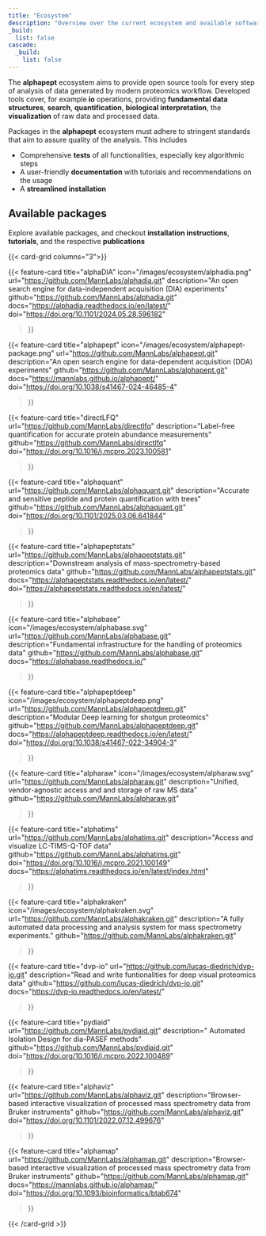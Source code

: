 ```yaml
---
title: "Ecosystem"
description: "Overview over the current ecosystem and available software packages"
_build:
  list: false
cascade:
  _build:
    list: false
---
```



The **alphapept** ecosystem aims to provide open source tools for every step of analysis of data generated by modern proteomics workflow. Developed  tools cover, for example **io** operations, providing **fundamental data structures**, **search**, **quantification**, **biological interpretation**, the **visualization** of raw data and processed data. 

Packages in the **alphapept** ecosystem must adhere to stringent standards that aim to assure quality of the analysis. This includes 

- Comprehensive **tests** of all functionalities, especially key algorithmic steps
- A user-friendly **documentation** with tutorials and recommendations on the usage
- A **streamlined installation**


## Available packages
Explore available packages, and checkout **installation instructions**, **tutorials**, and the respective **publications**


{{< card-grid columns="3">}}

{{< feature-card 
    title="alphaDIA" 
    icon="/images/ecosystem/alphadia.png"
    url="https://github.com/MannLabs/alphadia.git" 
    description="An open search engine for data-independent acquisition (DIA) experiments" 
    github="https://github.com/MannLabs/alphadia.git" 
    docs="https://alphadia.readthedocs.io/en/latest/"
    doi="https://doi.org/10.1101/2024.05.28.596182"
>}}

{{< feature-card 
    title="alphapept" 
    icon="/images/ecosystem/alphapept-package.png"
    url="https://github.com/MannLabs/alphapept.git"
    description="An open search engine for data-dependent acquisition (DDA) experiments" 
    github="https://github.com/MannLabs/alphapept.git"
    docs="https://mannlabs.github.io/alphapept/"
    doi="https://doi.org/10.1038/s41467-024-46485-4"
>}}


{{< feature-card 
    title="directLFQ" 
    url="https://github.com/MannLabs/directlfq"
    description="Label-free quantification for accurate protein abundance measurements" 
    github="https://github.com/MannLabs/directlfq"
    doi="https://doi.org/10.1016/j.mcpro.2023.100581"

>}}

{{< feature-card 
    title="alphaquant" 
    url="https://github.com/MannLabs/alphaquant.git"
    description="Accurate and sensitive peptide and protein quantification with trees"
    github="https://github.com/MannLabs/alphaquant.git"
    doi="https://doi.org/10.1101/2025.03.06.641844"
>}}

{{< feature-card 
    title="alphapeptstats" 
    url="https://github.com/MannLabs/alphapeptstats.git"
    description="Downstream analysis of mass-spectrometry-based proteomics data"
    github="https://github.com/MannLabs/alphapeptstats.git"
    docs="https://alphapeptstats.readthedocs.io/en/latest/"
    doi="https://alphapeptstats.readthedocs.io/en/latest/"
>}}

{{< feature-card 
    title="alphabase"
    icon="/images/ecosystem/alphabase.svg"
    url="https://github.com/MannLabs/alphabase.git"
    description="Fundamental infrastructure for the handling of proteomics data"
    github="https://github.com/MannLabs/alphabase.git"
    docs="https://alphabase.readthedocs.io/"
>}}

{{< feature-card 
    title="alphapeptdeep" 
    icon="/images/ecosystem/alphapeptdeep.png"
    url="https://github.com/MannLabs/alphapeptdeep.git"
    description="Modular Deep learning for shotgun proteomics" 
    github="https://github.com/MannLabs/alphapeptdeep.git"
    docs="https://alphapeptdeep.readthedocs.io/en/latest/"
    doi="https://doi.org/10.1038/s41467-022-34904-3"
>}}

{{< feature-card 
    title="alpharaw" 
    icon="/images/ecosystem/alpharaw.svg"
    url="https://github.com/MannLabs/alpharaw.git"
    description="Unified, vendor-agnostic access and and storage of raw MS data"
    github="https://github.com/MannLabs/alpharaw.git"

>}}

{{< feature-card 
    title="alphatims" 
    url="https://github.com/MannLabs/alphatims.git"
    description="Access and visualize LC-TIMS-Q-TOF data" 
    github="https://github.com/MannLabs/alphatims.git"
    doi="https://doi.org/10.1016/j.mcpro.2021.100149"
    docs="https://alphatims.readthedocs.io/en/latest/index.html"
>}}


{{< feature-card 
    title="alphakraken" 
    icon="/images/ecosystem/alphakraken.svg"
    url="https://github.com/MannLabs/alphakraken.git"
    description="A fully automated data processing and analysis system for mass spectrometry experiments."
    github="https://github.com/MannLabs/alphakraken.git"
>}}


{{< feature-card 
    title="dvp-io" 
    url="https://github.com/lucas-diedrich/dvp-io.git"
    description="Read and write funtionalities for deep visual proteomics data"
    github="https://github.com/lucas-diedrich/dvp-io.git"
    docs="https://dvp-io.readthedocs.io/en/latest/"
>}}



{{< feature-card 
    title="pydiaid" 
    url="https://github.com/MannLabs/pydiaid.git"
    description=" Automated Isolation Design for dia-PASEF methods"
    github="https://github.com/MannLabs/pydiaid.git"
    doi="https://doi.org/10.1016/j.mcpro.2022.100489"
>}}

{{< feature-card 
    title="alphaviz" 
    url="https://github.com/MannLabs/alphaviz.git"
    description="Browser-based interactive visualization of processed mass spectrometry data from Bruker instruments"
    github="https://github.com/MannLabs/alphaviz.git"
    doi="https://doi.org/10.1101/2022.07.12.499676"
>}}

{{< feature-card 
    title="alphamap" 
    url="https://github.com/MannLabs/alphamap.git"
    description="Browser-based interactive visualization of processed mass spectrometry data from Bruker instruments"
    github="https://github.com/MannLabs/alphamap.git"
    docs="https://mannlabs.github.io/alphamap/"
    doi="https://doi.org/10.1093/bioinformatics/btab674"
>}}



{{< /card-grid >}}

<!-- ## Walkthrough

Checkout our walkthrough through the **alphapept** ecosystem.
 -->

